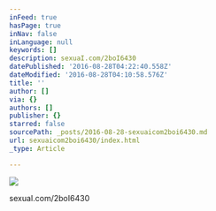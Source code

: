 ```yaml
---
inFeed: true
hasPage: true
inNav: false
inLanguage: null
keywords: []
description: sexuaI.com/2boI6430
datePublished: '2016-08-28T04:22:40.558Z'
dateModified: '2016-08-28T04:10:58.576Z'
title: ''
author: []
via: {}
authors: []
publisher: {}
starred: false
sourcePath: _posts/2016-08-28-sexuaicom2boi6430.md
url: sexuaicom2boi6430/index.html
_type: Article

---
```

![](https://the-grid-user-content.s3-us-west-2.amazonaws.com/a681b134-39ce-4d4a-b82b-b6558901ccae.jpg)

sexuaI.com/2boI6430